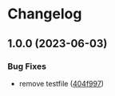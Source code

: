 # Changelog

## 1.0.0 (2023-06-03)


### Bug Fixes

* remove testfile ([404f997](https://github.com/zeruk/typescript-template/commit/404f997689c741e73f34c2c57eae47d5f1eab35e))

